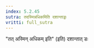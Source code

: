 ```yaml
---
index: 5.2.45
sutra: तदस्मिन्नधिकमिति दशान्ताड्डः
vritti: full_sutra
---
```


"तत् अस्मिन् अधिकम् इति" (इति) दशान्तात् डः 